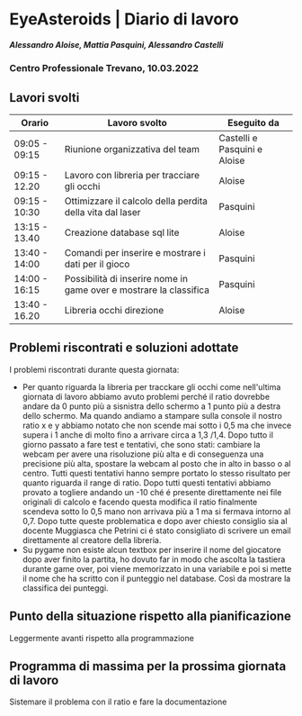 # EyeAsteroids | Diario di lavoro
##### Alessandro Aloise, Mattia Pasquini, Alessandro Castelli
### Centro Professionale Trevano, 10.03.2022

## Lavori svolti


|Orario        |Lavoro svolto                                               	  |Eseguito da                   |
|--------------|----------------------------------------------------------------- |----------------------------|
|09:05 - 09:15 | Riunione organizzativa del team                        		       |Castelli e Pasquini e Aloise|
|09:15 - 12.20 | Lavoro con libreria per tracciare gli occhi				  	           |Aloise                      |
|09:15 - 10:30 | Ottimizzare il calcolo della perdita della vita dal laser         |Pasquini                    |
|13:15 - 13.40 | Creazione database sql lite                				  	           |Aloise                      |
|13:40 - 14:00 | Comandi per inserire e mostrare i dati per il gioco  	           |Pasquini                    |
|14:00 - 16:15 | Possibilità di inserire nome in game over e mostrare la classifica|Pasquini                    |
|13:40 - 16.20 | Libreria occhi direzione                   				  	           |Aloise                      |



##  Problemi riscontrati e soluzioni adottate
I problemi riscontrati durante questa giornata:

* Per quanto riguarda la libreria per tracckare gli occhi come nell'ultima giornata di lavoro abbiamo avuto problemi perché il ratio dovrebbe andare da 0 punto più a sisnistra dello schermo a 1 punto più a destra dello schermo. Ma quando andiamo a stampare sulla console il nostro ratio x e y abbiamo notato che non scende mai sotto i 0,5 ma che invece supera i 1 anche di molto fino a arrivare circa a 1,3 /1,4. Dopo tutto il giorno passato a fare test e tentativi, che sono stati: cambiare la webcam per avere una risoluzione più alta e di conseguenza una precisione più alta, spostare la webcam al posto che in alto in basso o al centro. Tutti questi tentativi hanno sempre portato lo stesso risultato per quanto riguarda il range di ratio. Dopo tutti questi tentativi abbiamo provato a togliere andando un -10 ché é presente direttamente nei file originali di calcolo e facendo questa modifica il ratio finalmente scendeva sotto lo 0,5 mano non arrivava più a 1 ma si fermava intorno al 0,7. Dopo tutte queste problematica e dopo aver chiesto consiglio sia al docente Muggiasca che Petrini ci é stato consigliato di scrivere un email direttamente al creatore della libreria. 
* Su pygame non esiste alcun textbox per inserire il nome del giocatore dopo aver finito la partita, ho dovuto far in modo che ascolta la tastiera durante game over, poi viene memorizzato in una variabile e poi si mette il nome che ha scritto con il punteggio nel database. Così da mostrare la classifica dei punteggi.

##  Punto della situazione rispetto alla pianificazione
Leggermente avanti rispetto alla programmazione

## Programma di massima per la prossima giornata di lavoro
Sistemare il problema con il ratio e fare la documentazione
